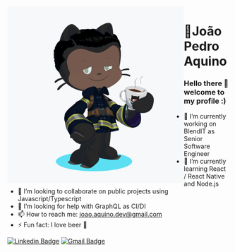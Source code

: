 <img align="left" width="400" height="400" src="https://github.com/whisoer/whisoer/blob/master/public/octocat.png">

# :walking:João Pedro Aquino

### Hello there 👋 welcome to my profile :)

- 🔭 I’m currently working on BlendIT as Senior Software Engineer
- 🌱 I’m currently learning React / React Native and Node.js
- 👯 I’m looking to collaborate on public projects using Javascript/Typescript
- 🤔 I’m looking for help with GraphQL as CI/DI
- 📫 How to reach me: joao.aquino.dev@gmail.com
- ⚡ Fun fact: I love beer :beers:

[![Linkedin Badge](https://img.shields.io/badge/-LinkedIn-blue?style=flat-square&logo=Linkedin&logoColor=white&link=https://www.linkedin.com/in/joao-aquino)](https://www.linkedin.com/in/breno-vitório-53a192163)
[![Gmail Badge](https://img.shields.io/badge/-eMail-blue?style=flat-square&logo=Mail&logoColor=white&link=mailto:joao.aquino.dev@gmail.com)](mailto:joao.aquino.dev@gmail.com)

